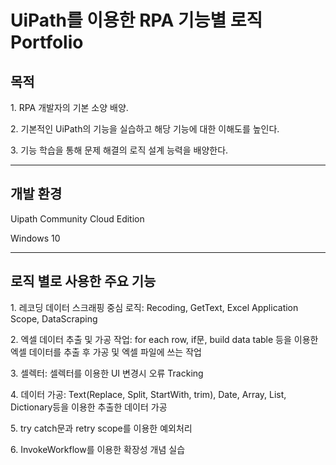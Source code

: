 # UiPath를 이용한 RPA 기능별 로직 Portfolio
## 목적
<p> 1. RPA 개발자의 기본 소양 배양.</p>
<p> 2. 기본적인 UiPath의 기능을 실습하고 해당 기능에 대한 이해도를 높인다.</p>
<p> 3. 기능 학습을 통해 문제 해결의 로직 설계 능력을 배양한다.</p>
<hr contenteditable="false" data-ke-type="horizontalRule" data-ke-style="style5" />

## 개발 환경
<p>Uipath Community Cloud Edition</p>
<p>Windows 10</p>
<hr contenteditable="false" data-ke-type="horizontalRule" data-ke-style="style5" /
<hr contenteditable="false" data-ke-type="horizontalRule" data-ke-style="style5" />

## 로직 별로 사용한 주요 기능
<p> 1. 레코딩 데이터 스크래핑 중심 로직: Recoding, GetText, Excel Application Scope, DataScraping</p>
<p> 2. 엑셀 데이터 추출 및 가공 작업: for each row, if문, build data table 등을 이용한 엑셀 데이터를 추출 후 가공 및 엑셀 파일에 쓰는 작업</p>
<p> 3. 셀렉터: 셀렉터를 이용한 UI 변경시 오류 Tracking</p>
<p> 4. 데이터 가공: Text(Replace, Split, StartWith, trim), Date, Array, List, Dictionary등을 이용한 추출한 데이터 가공</p>
<p> 5. try catch문과 retry scope를 이용한 예외처리
<p> 6. InvokeWorkflow를 이용한 확장성 개념 실습
